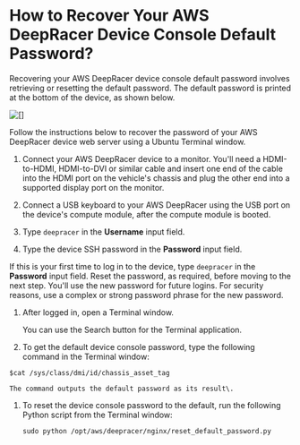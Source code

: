 # How to Recover Your AWS DeepRacer Device Console Default Password?<a name="deepracer-troubleshooting-recover-device-web-server-password"></a>

Recovering your AWS DeepRacer device console default password involves retrieving or resetting the default password\. The default password is printed at the bottom of the device, as shown below\. 

![\[\]](http://docs.aws.amazon.com/deepracer/latest/developerguide/images/deepracer-troubleshooting-device-web-server-password.png)

Follow the instructions below to recover the password of your AWS DeepRacer device web server using a Ubuntu Terminal window\. 

1.  Connect your AWS DeepRacer device to a monitor\. You'll need a HDMI\-to\-HDMI, HDMI\-to\-DVI or similar cable and insert one end of the cable into the HDMI port on the vehicle's chassis and plug the other end into a supported display port on the monitor\. 

1.  Connect a USB keyboard to your AWS DeepRacer using the USB port on the device's compute module, after the compute module is booted\. 

1.  Type `deepracer` in the **Username** input field\. 

1.  Type the device SSH password in the **Password** input field\. 

   If this is your first time to log in to the device, type `deepracer` in the **Password** input field\. Reset the password, as required, before moving to the next step\. You'll use the new password for future logins\. For security reasons, use a complex or strong password phrase for the new password\.

1.  After logged in, open a Terminal window\. 

    You can use the Search button for the Terminal application\. 

1.  To get the default device console password, type the following command in the Terminal window: 

   ```
   $cat /sys/class/dmi/id/chassis_asset_tag
   ```

    The command outputs the default password as its result\. 

1. To reset the device console password to the default, run the following Python script from the Terminal window:

   ```
   sudo python /opt/aws/deepracer/nginx/reset_default_password.py
   ```